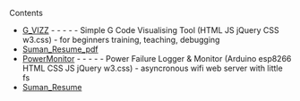 Contents
- [G_VIZZ](https://external.ink?to=sman333.github.io/G_VIZZ) - - - - - Simple G Code Visualising Tool (HTML JS jQuery CSS w3.css) - for beginners training, teaching, debugging
- [Suman_Resume_pdf](https://external.ink?to=sman333.github.io/Suman_Resume.pdf)
- [PowerMonitor](https://external.ink?to=sman333.github.io/PowerMonitor) - - - - - Power Failure Logger & Monitor (Arduino esp8266 HTML CSS JS jQuery w3.css) - asyncronous wifi web server with little fs
- [Suman_Resume](https://external.ink?to=sman333.github.io/SumanResume)


<!-- - [Open in new tab](https://external.ink?to=sman333.github.io/) -->
